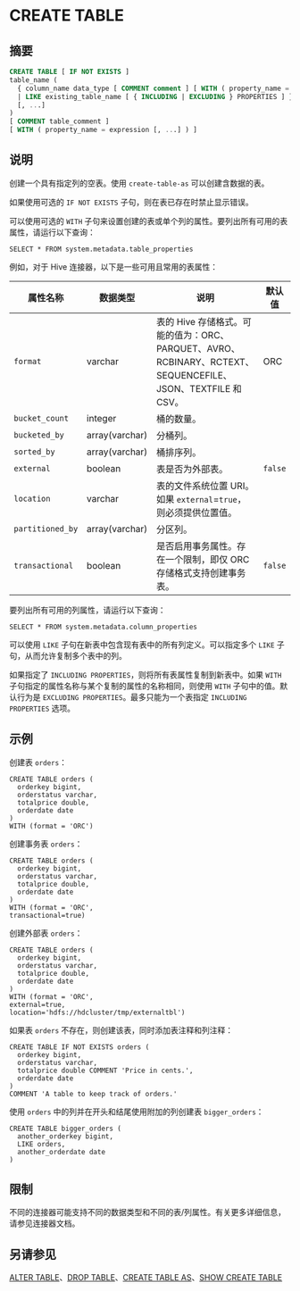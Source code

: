 
# CREATE TABLE

## 摘要

``` sql
CREATE TABLE [ IF NOT EXISTS ]
table_name (
  { column_name data_type [ COMMENT comment ] [ WITH ( property_name = expression [, ...] ) ]
  | LIKE existing_table_name [ { INCLUDING | EXCLUDING } PROPERTIES ] }
  [, ...]
)
[ COMMENT table_comment ]
[ WITH ( property_name = expression [, ...] ) ]
```

## 说明

创建一个具有指定列的空表。使用 `create-table-as` 可以创建含数据的表。

如果使用可选的 `IF NOT EXISTS` 子句，则在表已存在时禁止显示错误。

可以使用可选的 `WITH` 子句来设置创建的表或单个列的属性。要列出所有可用的表属性，请运行以下查询：

    SELECT * FROM system.metadata.table_properties

例如，对于 Hive 连接器，以下是一些可用且常用的表属性：

| 属性名称         | 数据类型       | 说明                                                         | 默认值  |
| ---------------- | -------------- | ------------------------------------------------------------ | ------- |
| `format`         | varchar        | 表的 Hive 存储格式。可能的值为：ORC、PARQUET、AVRO、RCBINARY、RCTEXT、SEQUENCEFILE、JSON、TEXTFILE 和 CSV。 | ORC     |
| `bucket_count`   | integer        | 桶的数量。                                                   |         |
| `bucketed_by`    | array(varchar) | 分桶列。                                                     |         |
| `sorted_by`      | array(varchar) | 桶排序列。                                                   |         |
| `external`       | boolean        | 表是否为外部表。                                             | `false` |
| `location`       | varchar        | 表的文件系统位置 URI。如果 `external`=`true`，则必须提供位置值。 |         |
| `partitioned_by` | array(varchar) | 分区列。                                                     |         |
| `transactional`  | boolean        | 是否启用事务属性。存在一个限制，即仅 ORC 存储格式支持创建事务表。 | `false` |

要列出所有可用的列属性，请运行以下查询：

    SELECT * FROM system.metadata.column_properties

可以使用 `LIKE` 子句在新表中包含现有表中的所有列定义。可以指定多个 `LIKE` 子句，从而允许复制多个表中的列。

如果指定了 `INCLUDING PROPERTIES`，则将所有表属性复制到新表中。如果 `WITH` 子句指定的属性名称与某个复制的属性的名称相同，则使用 `WITH` 子句中的值。默认行为是 `EXCLUDING PROPERTIES`。最多只能为一个表指定 `INCLUDING PROPERTIES` 选项。

## 示例

创建表 `orders`：

    CREATE TABLE orders (
      orderkey bigint,
      orderstatus varchar,
      totalprice double,
      orderdate date
    )
    WITH (format = 'ORC')

创建事务表 `orders`：

    CREATE TABLE orders (
      orderkey bigint,
      orderstatus varchar,
      totalprice double,
      orderdate date
    )
    WITH (format = 'ORC',
    transactional=true)

创建外部表 `orders`：

    CREATE TABLE orders (
      orderkey bigint,
      orderstatus varchar,
      totalprice double,
      orderdate date
    )
    WITH (format = 'ORC',
    external=true,
    location='hdfs://hdcluster/tmp/externaltbl')

如果表 `orders` 不存在，则创建该表，同时添加表注释和列注释：

    CREATE TABLE IF NOT EXISTS orders (
      orderkey bigint,
      orderstatus varchar,
      totalprice double COMMENT 'Price in cents.',
      orderdate date
    )
    COMMENT 'A table to keep track of orders.'

使用 `orders` 中的列并在开头和结尾使用附加的列创建表 `bigger_orders`：

    CREATE TABLE bigger_orders (
      another_orderkey bigint,
      LIKE orders,
      another_orderdate date
    )

## 限制

不同的连接器可能支持不同的数据类型和不同的表/列属性。有关更多详细信息，请参见连接器文档。

## 另请参见

[ALTER TABLE](./alter-table.html)、[DROP TABLE](./drop-table.html)、[CREATE TABLE AS](./create-table-as.html)、[SHOW CREATE TABLE](./show-create-table.html)